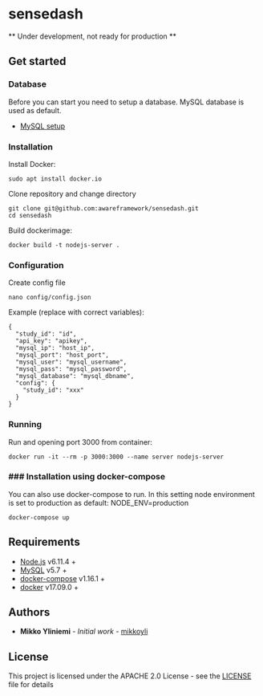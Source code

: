 # sensedash

** Under development, not ready for production **

## Get started

### Database

Before you can start you need to setup a database. MySQL database is used as default.

* [MySQL setup](doc/mysql-db.md)

### Installation

Install Docker:
```console
sudo apt install docker.io
```

Clone repository and change directory
```console
git clone git@github.com:awareframework/sensedash.git
cd sensedash
```

Build dockerimage:
```console
docker build -t nodejs-server .
```

### Configuration

Create config file
```console
nano config/config.json
```

Example (replace with correct variables):
```
{
  "study_id": "id",
  "api_key": "apikey",
  "mysql_ip": "host_ip",
  "mysql_port": "host_port",
  "mysql_user": "mysql_username",
  "mysql_pass": "mysql_password",
  "mysql_database": "mysql_dbname",
  "config": {
    "study_id": "xxx"
  }
}
```

### Running

Run and opening port 3000 from container:
```console
docker run -it --rm -p 3000:3000 --name server nodejs-server
```

### ### Installation using docker-compose

You can also use docker-compose to run.
In this setting node environment is set to production as default: NODE_ENV=production

```console
docker-compose up
```


## Requirements

* [Node.js](https://nodejs.org/en/) v6.11.4 +
* [MySQL](https://www.mysql.com/) v5.7 +
* [docker-compose](https://docs.docker.com/compose/) v1.16.1 +
* [docker](https://www.docker.com/) v17.09.0 +



## Authors

* **Mikko Yliniemi** - *Initial work* - [mikkoyli](https://github.com/mikkoyli)

## License

This project is licensed under the APACHE 2.0 License - see the [LICENSE](LICENSE) file for details

